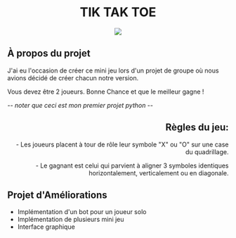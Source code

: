 <h1 align="center"> TIK TAK TOE </h1>
<p align="center"><img src="https://res.cloudinary.com/dahuus6so/image/upload/v1733520207/TIKTAK_eagfza.png"></p>

## À propos du projet
<p> J'ai eu l'occasion de créer ce mini jeu lors d'un projet de groupe où nous avions décidé de créer chacun notre version.</p>
<p> Vous devez être 2 joueurs. Bonne Chance et que le meilleur gagne ! </p>
<p><i>-- noter que ceci est mon premier projet python --</i></p>

<h2 align="right"> Règles du jeu:</h2>

<p align="right">- Les joueurs placent à tour de rôle leur symbole "X" ou "O" sur une case du
quadrillage.</p>
<p align="right">- Le gagnant est celui qui parvient à aligner 3 symboles identiques
horizontalement, verticalement ou en diagonale.</p>

## Projet d'Améliorations

- Implémentation d'un bot pour un joueur solo
- Implémentation de plusieurs mini jeu
- Interface graphique
